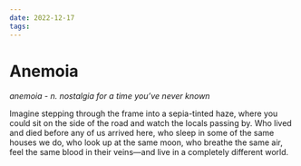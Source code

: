 ```yaml
---
date: 2022-12-17
tags:
---
```

# Anemoia
*anemoia - n. nostalgia for a time you’ve never known*

Imagine stepping through the frame into a sepia-tinted haze, where you could 
sit on the side of the road and watch the locals passing by. Who lived and died 
before any of us arrived here, who sleep in some of the same houses we do, who 
look up at the same moon, who breathe the same air, feel the same blood in their 
veins—and live in a completely different world.